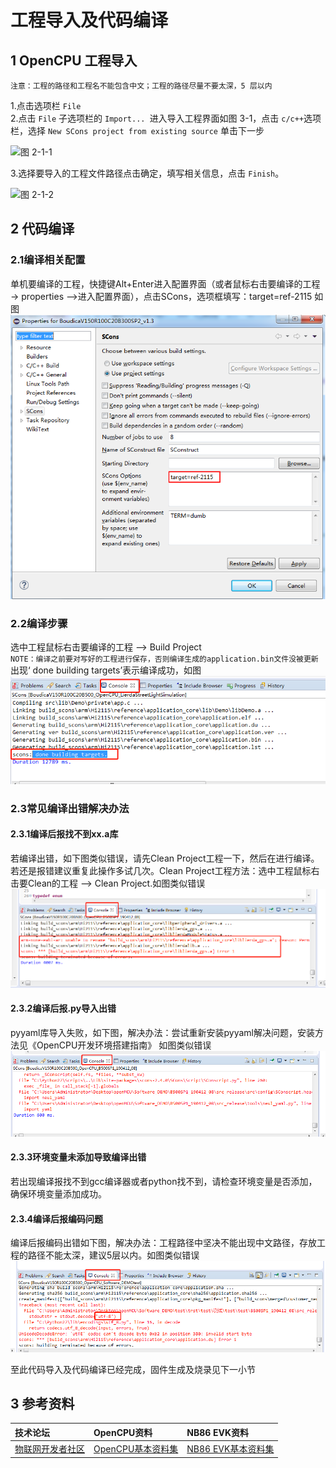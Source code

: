 #  工程导入及代码编译

## 1 OpenCPU 工程导入

`注意：工程的路径和工程名不能包含中文；工程的路径尽量不要太深，5 层以内`

1.点击选项栏 `File`  
2.点击 `File` 子选项栏的 `Import... `进入导入工程界面如图 3-1，点击 `c/c++`选项栏，选择  `New SCons project from existing source`  单击下一步  

![图 2-1-1](../../Picture/图2-1-1.png)

3.选择要导入的工程文件路径点击确定，填写相关信息，点击 `Finish`。  

![图 2-1-2](../../Picture/图2-1-2.png)  

## 2 代码编译
### 2.1编译相关配置
单机要编译的工程，快捷键Alt+Enter进入配置界面（或者鼠标右击要编译的工程 -> properties –>进入配置界面），点击SCons，选项框填写：target=ref-2115 如图
![图 编译说明01](../../Picture/编译说明01.png)  
### 2.2编译步骤
选中工程鼠标右击要编译的工程 --> Build Project  
`NOTE：编译之前要对写好的工程进行保存，否则编译生成的application.bin文件没被更新`  
出现‘ done building targets’表示编译成功，如图
![图 编译说明02](../../Picture/编译说明02.png)  
### 2.3常见编译出错解决办法
#### 2.3.1编译后报找不到xx.a库
若编译出错，如下图类似错误，请先Clean Project工程一下，然后在进行编译。若还是报错建议重复此操作多试几次。Clean Project工程方法：选中工程鼠标右击要Clean的工程 --> Clean Project.如图类似错误
![图 编译说明03](../../Picture/编译说明03.png)  
#### 2.3.2编译后报.py导入出错
pyyaml库导入失败，如下图，解决办法：尝试重新安装pyyaml解决问题，安装方法见《OpenCPU开发环境搭建指南》 如图类似错误
![图 编译说明04](../../Picture/编译说明04.png) 
#### 2.3.3环境变量未添加导致编译出错
若出现编译报找不到gcc编译器或者python找不到，请检查环境变量是否添加，确保环境变量添加成功。
#### 2.3.4编译后报编码问题
编译后报编码出错如下图，解决办法：工程路径中坚决不能出现中文路径，存放工程的路径不能太深，建议5层以内。如图类似错误
![图 编译说明05](../../Picture/编译说明05.png) 

至此代码导入及代码编译已经完成，固件生成及烧录见下一小节

## 3 参考资料  

| 技术论坛 | OpenCPU资料 | NB86 EVK资料
| :----------- | :----------- | :----------- |
| [物联网开发者社区](http://bbs.lierda.com) |  [OpenCPU基本资料集](https://github.com/lierda-nb-iot-team/Lierda_OpenCPU_SDK) |  [NB86 EVK基本资料集](https://github.com/lierda-nb-iot-team/Lierda_NB86_EVK) |
